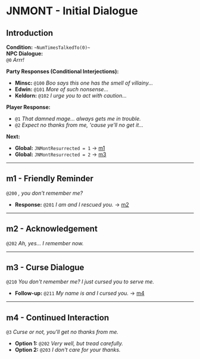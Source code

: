 # JNMONT - Initial Dialogue

## Introduction
**Condition:** `~NumTimesTalkedTo(0)~`  
**NPC Dialogue:**  
`@0` *Arrr!*  

**Party Responses (Conditional Interjections):**  
- **Minsc:** `@100` *Boo says this one has the smell of villainy...*  
- **Edwin:** `@101` *More of such nonsense...*  
- **Keldorn:** `@102` *I urge you to act with caution...*  

**Player Response:**  
- `@1` *That damned mage... always gets me in trouble.*  
- `@2` *Expect no thanks from me, 'cause ye'll no get it...*

**Next:**  
- **Global:** `JNMontResurrected = 1` → [m1](#m1)  
- **Global:** `JNMontResurrected = 2` → [m3](#m3)

---

## m1 - Friendly Reminder  
`@200` *<CHARNAME>, you don't remember me?*  
- **Response:** `@201` *I am <CHARNAME> and I rescued you.* → [m2](#m2)  

---

## m2 - Acknowledgement  
`@202` *Ah, yes... I remember now.*  

---

## m3 - Curse Dialogue  
`@210` *You don't remember me? I just cursed you to serve me.*  
- **Follow-up:** `@211` *My name is <CHARNAME> and I cursed you.* → [m4](#m4)  

---

## m4 - Continued Interaction  
`@3` *Curse or not, you'll get no thanks from me.*  
- **Option 1:** `@202` *Very well, but tread carefully.*  
- **Option 2:** `@203` *I don't care for your thanks.*  

